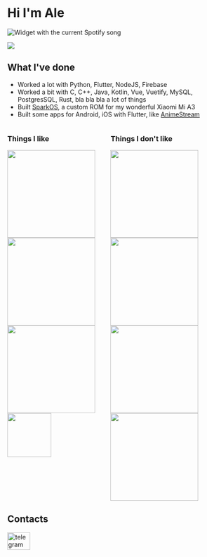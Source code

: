 # Hi I'm Ale

<img src="https://bakka-spotify.vercel.app/api?theme=dark" alt="Widget with the current Spotify song" />

[![](https://visitcount.itsvg.in/api?id=aleeeee1&icon=7&color=0)](https://visitcount.itsvg.in)

## What I've done

- Worked a lot with Python, Flutter, NodeJS, Firebase
- Worked a bit with C, C++, Java, Kotlin, Vue, Vuetify, MySQL, PostgresSQL, Rust, bla bla bla a lot of things
- Built [SparkOS](https://github.com/Spark-Rom), a custom ROM for my wonderful Xiaomi Mi A3
- Built some apps for Android, iOS with Flutter, like [AnimeStream](https://github.com/aleeeee1/AnimeStream)

<div style="display: flex">
    <div class='dai'>
        <h3>
            Things I like
        </h3>
        <img class='item' src='https://i.imgur.com/r0UFcLO.jpg' width='200' />
        <img class='item' src='https://www.androidiani.com/wp-content/uploads/2021/07/Google-Material-You-cover.png' height='200' />
        <img class='item' src='https://img.tuttoandroid.net/wp-content/uploads/2019/08/Android-nuovo-logo.png' width='200' />
        <img class='item' src='https://www.mozilla.org/media/img/structured-data/logo-firefox-browser.fbc7ffbb50fd.png' height='100' width='100'  />
    </div>
    <div class='dai'>
        <h3>
            Things I don't like
        </h3>
        <img class='item' src='https://show-project.eu/wp-content/uploads/2020/06/GTT-logo.jpg' height='200' />
        <img class='item' src='https://static3.depositphotos.com/1004627/197/i/450/depositphotos_1974365-stock-photo-of-the-world.jpg' height='200' />
        <img class='item' src='https://staticfanpage.akamaized.net/wp-content/uploads/2023/09/21350587_small-1200x675.jpg' height='200' />
        <img class='item' src='https://upload.wikimedia.org/wikipedia/commons/thumb/2/27/PHP-logo.svg/1200px-PHP-logo.svg.png' height='200' />
    </div>
</div>

## Contacts

<a href="https://t.me/bakkaq" target="_blank">
    <img src="https://raw.githubusercontent.com/maurodesouza/profile-readme-generator/master/src/assets/icons/social/telegram/default.svg" width="52" height="40" alt="telegram logo"  />
</a>
